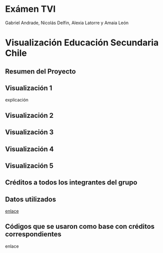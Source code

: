# Exámen TVI
Gabriel Andrade, Nicolás Delfin, Alexia Latorre y Amaia León  

# Visualización Educación Secundaria Chile
## Resumen del Proyecto




## Visualización 1
explicación 








## Visualización 2









## Visualización 3









## Visualización 4









## Visualización 5









## Créditos a todos los integrantes del grupo









## Datos utilizados
[enlace](https://www.bcn.cl/siit/mapas_vectoriales)


## Códigos que se usaron como base con créditos correspondientes
enlace









